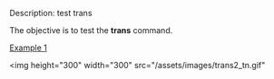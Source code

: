 Description: test trans

The objective is to test the **trans** command.

   [Example 1](description_trans.md)


<img height="300" width="300" src="/assets/images/trans2_tn.gif"
